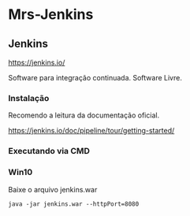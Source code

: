 # Mrs-Jenkins

## Jenkins

https://jenkins.io/

Software para integração continuada. Software Livre.

### Instalação

Recomendo a leitura da documentação oficial.

https://jenkins.io/doc/pipeline/tour/getting-started/

### Executando via CMD

### Win10

Baixe o arquivo jenkins.war

```
java -jar jenkins.war --httpPort=8080
```

